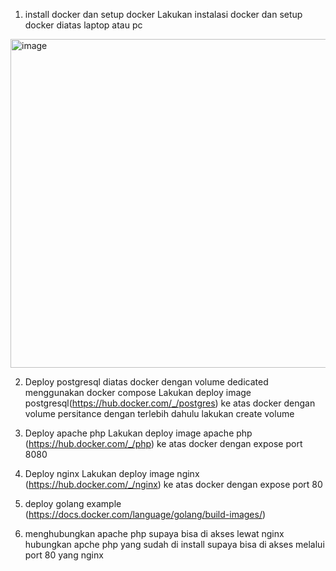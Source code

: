 1. install docker dan setup docker
Lakukan instalasi docker dan setup docker diatas laptop atau pc
<img width="526" alt="image" src="https://github.com/nova34tkj4/Steradian/assets/26535997/46870e7c-3029-43ec-a68f-e34c05202b2a">

2. Deploy postgresql diatas docker dengan volume dedicated menggunakan docker compose
Lakukan deploy image postgresql(https://hub.docker.com/_/postgres) ke atas docker dengan volume persitance dengan terlebih dahulu lakukan create volume

3. Deploy apache php
Lakukan deploy image apache php (https://hub.docker.com/_/php) ke
atas docker dengan expose port 8080

4. Deploy nginx
Lakukan deploy image nginx (https://hub.docker.com/_/nginx) ke atas
docker dengan expose port 80

5. deploy golang example
(https://docs.docker.com/language/golang/build-images/)

6. menghubungkan apache php supaya bisa di akses lewat nginx
hubungkan apche php yang sudah di install supaya bisa di akses melalui
port 80 yang nginx
